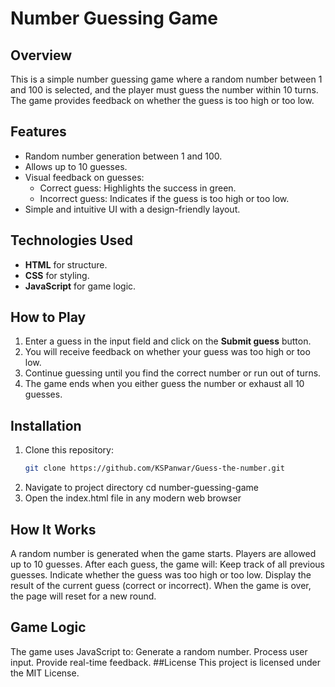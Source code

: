 # Number Guessing Game

## Overview
This is a simple number guessing game where a random number between 1 and 100 is selected, and the player must guess the number within 10 turns. The game provides feedback on whether the guess is too high or too low.

## Features
- Random number generation between 1 and 100.
- Allows up to 10 guesses.
- Visual feedback on guesses:
  - Correct guess: Highlights the success in green.
  - Incorrect guess: Indicates if the guess is too high or too low.
- Simple and intuitive UI with a design-friendly layout.

## Technologies Used
- **HTML** for structure.
- **CSS** for styling.
- **JavaScript** for game logic.

## How to Play
1. Enter a guess in the input field and click on the **Submit guess** button.
2. You will receive feedback on whether your guess was too high or too low.
3. Continue guessing until you find the correct number or run out of turns.
4. The game ends when you either guess the number or exhaust all 10 guesses.

## Installation
1. Clone this repository:
   ```bash
   git clone https://github.com/KSPanwar/Guess-the-number.git
2. Navigate to project directory
     cd number-guessing-game
3. Open the index.html file in any modern web browser
##  How It Works
A random number is generated when the game starts.
Players are allowed up to 10 guesses.
After each guess, the game will:
Keep track of all previous guesses.
Indicate whether the guess was too high or too low.
Display the result of the current guess (correct or incorrect).
When the game is over, the page will reset for a new round.
## Game Logic
The game uses JavaScript to:
Generate a random number.
Process user input.
Provide real-time feedback.
##License
This project is licensed under the MIT License.
